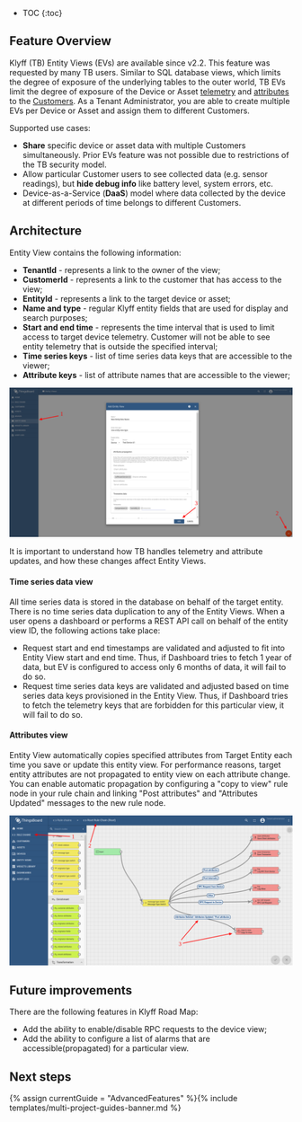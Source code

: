* TOC
{:toc}

## Feature Overview

Klyff (TB) Entity Views (EVs) are available since v2.2. This feature was requested by many TB users. 
Similar to SQL database views, which limits the degree of exposure of the underlying tables to the outer world, 
TB EVs limit the degree of exposure of the Device or Asset [telemetry](/docs/{{docsPrefix}}user-guide/telemetry/) and [attributes](/docs/{{docsPrefix}}user-guide/attributes/) to the [Customers](/docs/{{docsPrefix}}user-guide/ui/customers/).
As a Tenant Administrator, you are able to create multiple EVs per Device or Asset and assign them to different Customers.

Supported use cases:

 - **Share** specific device or asset data with multiple Customers simultaneously. Prior EVs feature was not possible due to restrictions of the TB security model.
 - Allow particular Customer users to see collected data (e.g. sensor readings), but **hide debug info** like battery level, system errors, etc.
 - Device-as-a-Service (**DaaS**) model where data collected by the device at different periods of time belongs to different Customers.

## Architecture

Entity View contains the following information:

 - **TenantId** - represents a link to the owner of the view;
 - **CustomerId** - represents a link to the customer that has access to the view;
 - **EntityId** - represents a link to the target device or asset;
 - **Name and type** - regular Klyff entity fields that are used for display and search purposes;
 - **Start and end time** - represents the time interval that is used to limit access to target device telemetry. Customer will not be able to see entity telemetry that is outside the specified interval; 
 - **Time series keys** - list of time series data keys that are accessible to the viewer;
 - **Attribute keys** - list of attribute names that are accessible to the viewer;

![image](/images/user-guide/entity-views/new-entity-view.png) 

It is important to understand how TB handles telemetry and attribute updates, and how these changes affect Entity Views.

#### Time series data view

All time series data is stored in the database on behalf of the target entity. There is no time series data duplication to any of the Entity Views.
When a user opens a dashboard or performs a REST API call on behalf of the entity view ID, the following actions take place:

 - Request start and end timestamps are validated and adjusted to fit into Entity View start and end time.
 Thus, if Dashboard tries to fetch 1 year of data, but EV is configured to access only 6 months of data, it will fail to do so.
 - Request time series data keys are validated and adjusted based on time series data keys provisioned in the Entity View.
 Thus, if Dashboard tries to fetch the telemetry keys that are forbidden for this particular view, it will fail to do so.

#### Attributes view

Entity View automatically copies specified attributes from Target Entity each time you save or update this entity view.
For performance reasons, target entity attributes are not propagated to entity view on each attribute change.
You can enable automatic propagation by configuring a "copy to view" rule node in your rule chain and linking "Post attributes" and "Attributes Updated"
messages to the new rule node.

![image](/images/user-guide/entity-views/rule-chain.png)

## Future improvements

There are the following features in Klyff Road Map:

 - Add the ability to enable/disable RPC requests to the device view;
 - Add the ability to configure a list of alarms that are accessible(propagated) for a particular view.

## Next steps

{% assign currentGuide = "AdvancedFeatures" %}{% include templates/multi-project-guides-banner.md %}
